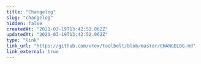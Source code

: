 ```yaml
---
title: "Changelog"
slug: "changelog"
hidden: false
createdAt: "2021-03-19T13:42:52.062Z"
updatedAt: "2021-03-19T13:42:52.062Z"
type: "link"
link_url: "https://github.com/vtex/toolbelt/blob/master/CHANGELOG.md"
link_external: true
---
```

